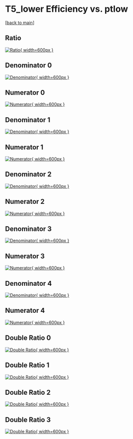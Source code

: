 # T5_lower Efficiency vs. ptlow

[[back to main](./)]



## Ratio

[![Ratio](../mtv/var/T5_lower_loweta_321_0_eff_ptlow.png){ width=600px }](../mtv/var/T5_lower_loweta_321_0_eff_ptlow.pdf)

## Denominator 0

[![Denominator](../mtv/den/T5_lower_loweta_321_0_eff_ptlow_den0.png){ width=600px }](../mtv/den/T5_lower_loweta_321_0_eff_ptlow_den0.pdf)

## Numerator 0

[![Numerator](../mtv/num/T5_lower_loweta_321_0_eff_ptlow_num0.png){ width=600px }](../mtv/num/T5_lower_loweta_321_0_eff_ptlow_num0.pdf)

## Denominator 1

[![Denominator](../mtv/den/T5_lower_loweta_321_0_eff_ptlow_den1.png){ width=600px }](../mtv/den/T5_lower_loweta_321_0_eff_ptlow_den1.pdf)

## Numerator 1

[![Numerator](../mtv/num/T5_lower_loweta_321_0_eff_ptlow_num1.png){ width=600px }](../mtv/num/T5_lower_loweta_321_0_eff_ptlow_num1.pdf)

## Denominator 2

[![Denominator](../mtv/den/T5_lower_loweta_321_0_eff_ptlow_den2.png){ width=600px }](../mtv/den/T5_lower_loweta_321_0_eff_ptlow_den2.pdf)

## Numerator 2

[![Numerator](../mtv/num/T5_lower_loweta_321_0_eff_ptlow_num2.png){ width=600px }](../mtv/num/T5_lower_loweta_321_0_eff_ptlow_num2.pdf)

## Denominator 3

[![Denominator](../mtv/den/T5_lower_loweta_321_0_eff_ptlow_den3.png){ width=600px }](../mtv/den/T5_lower_loweta_321_0_eff_ptlow_den3.pdf)

## Numerator 3

[![Numerator](../mtv/num/T5_lower_loweta_321_0_eff_ptlow_num3.png){ width=600px }](../mtv/num/T5_lower_loweta_321_0_eff_ptlow_num3.pdf)

## Denominator 4

[![Denominator](../mtv/den/T5_lower_loweta_321_0_eff_ptlow_den4.png){ width=600px }](../mtv/den/T5_lower_loweta_321_0_eff_ptlow_den4.pdf)

## Numerator 4

[![Numerator](../mtv/num/T5_lower_loweta_321_0_eff_ptlow_num4.png){ width=600px }](../mtv/num/T5_lower_loweta_321_0_eff_ptlow_num4.pdf)

## Double Ratio 0

[![Double Ratio](../mtv/ratio/T5_lower_loweta_321_0_eff_ptlow_ratio0.png){ width=600px }](../mtv/ratio/T5_lower_loweta_321_0_eff_ptlow_ratio0.pdf)

## Double Ratio 1

[![Double Ratio](../mtv/ratio/T5_lower_loweta_321_0_eff_ptlow_ratio1.png){ width=600px }](../mtv/ratio/T5_lower_loweta_321_0_eff_ptlow_ratio1.pdf)

## Double Ratio 2

[![Double Ratio](../mtv/ratio/T5_lower_loweta_321_0_eff_ptlow_ratio2.png){ width=600px }](../mtv/ratio/T5_lower_loweta_321_0_eff_ptlow_ratio2.pdf)

## Double Ratio 3

[![Double Ratio](../mtv/ratio/T5_lower_loweta_321_0_eff_ptlow_ratio3.png){ width=600px }](../mtv/ratio/T5_lower_loweta_321_0_eff_ptlow_ratio3.pdf)

